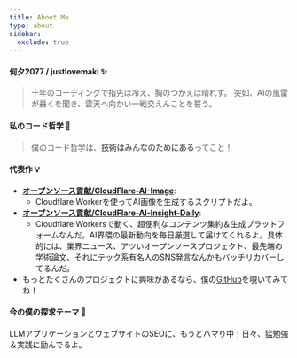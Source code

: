 ```yaml
---
title: About Me
type: about
sidebar:
  exclude: true
---
```

#### 何夕2077 / justlovemaki ✨

> 十年のコーディングで指先は冷え、胸のつかえは晴れず。
> 突如、AIの風雷が轟くを聞き、雲天へ向かい一戦交えんことを誓う。

#### 私のコード哲学 🚀

> 僕のコード哲学は、**技術はみんなのためにある**ってこと！

#### 代表作 💡

*   **[オープンソース貢献/CloudFlare-AI-Image](https://github.com/justlovemaki/CloudFlare-AI-Image)**:
    *   Cloudflare Workerを使ってAI画像を生成するスクリプトだよ。
*   **[オープンソース貢献/CloudFlare-AI-Insight-Daily](https://github.com/justlovemaki/CloudFlare-AI-Insight-Daily)**:
    *   Cloudflare Workersで動く、超便利なコンテンツ集約＆生成プラットフォームなんだ。AI界隈の最新動向を毎日厳選して届けてくれるよ。具体的には、業界ニュース、アツいオープンソースプロジェクト、最先端の学術論文、それにテック系有名人のSNS発言なんかもバッチリカバーしてるんだ。
*   もっとたくさんのプロジェクトに興味があるなら、僕の[GitHub](https://github.com/justlovemaki)を覗いてみてね！

#### 今の僕の探求テーマ 🌱

LLMアプリケーションとウェブサイトのSEOに、もうどハマり中！日々、猛勉強＆実践に励んでるよ。